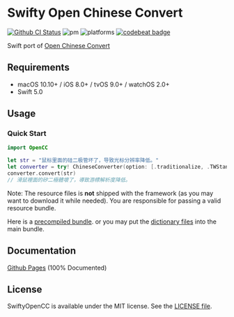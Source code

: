 # Swifty Open Chinese Convert

[![Github CI Status](https://github.com/ddddxxx/SwiftyOpenCC/workflows/CI/badge.svg)](https://github.com/ddddxxx/SwiftyOpenCC/actions)
![pm](https://img.shields.io/badge/supports-SwiftPM%20%7C%20Carthage-brightgreen.svg?)
![platforms](https://img.shields.io/badge/platforms-macOS%20%7C%20iOS%20%7C%20tvOS%20%7C%20watchOS-lightgrey.svg)
[![codebeat badge](https://codebeat.co/badges/39f17620-4f1c-4a46-b3f9-8f5b248ac28f)](https://codebeat.co/projects/github-com-ddddxxx-swiftyopencc-master)

Swift port of [Open Chinese Convert](https://github.com/BYVoid/OpenCC)

## Requirements

- macOS 10.10+ / iOS 8.0+ / tvOS 9.0+ / watchOS 2.0+
- Swift 5.0

## Usage

### Quick Start

```swift
import OpenCC

let str = "鼠标里面的硅二极管坏了，导致光标分辨率降低。"
let converter = try! ChineseConverter(option: [.traditionalize, .TWStandard, .TWIdiom])
converter.convert(str)
// 滑鼠裡面的矽二極體壞了，導致游標解析度降低。
```

Note: The resource files is **not** shipped with the framework (as you may want to download it while needed). You are responsible for passing a valid resource bundle. 

Here is a [precompiled bundle](./OpenCCDictionary.bundle). or you may put the [dictionary files](./OpenCCDictionary/Dictionary) into the main bundle.

## Documentation

[Github Pages](http://ddddxxx.github.io/SwiftyOpenCC) (100% Documented)

## License

SwiftyOpenCC is available under the MIT license. See the [LICENSE file](LICENSE).
